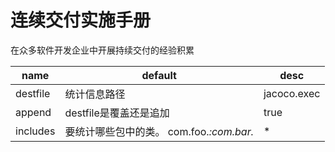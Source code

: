 # 连续交付实施手册

在众多软件开发企业中开展持续交付的经验积累

|      name       | default   | desc      |
|--|--|--|
|destfile | 统计信息路径 |  jacoco.exec |
| append | destfile是覆盖还是追加  | true |
|includes | 要统计哪些包中的类。 com.foo.*:com.bar.* | * |dumponexit   |  * |